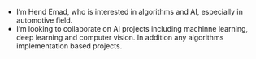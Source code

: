 - I’m Hend Emad, who is interested in algorithms and AI, especially in automotive field.
- I’m looking to collaborate on AI projects including machinne learning, deep learning and computer vision. In addition any algorithms implementation based projects.

<!--- 📫 How to reach me:

     Email: hendemadsaber@gmail.com
     LinkedIn: https://www.linkedin.com/in/hend-emad
--->
<!---
HendEmad/HendEmad is a ✨ special ✨ repository because its `README.md` (this file) appears on your GitHub profile.
You can click the Preview link to take a look at your changes.
--->
